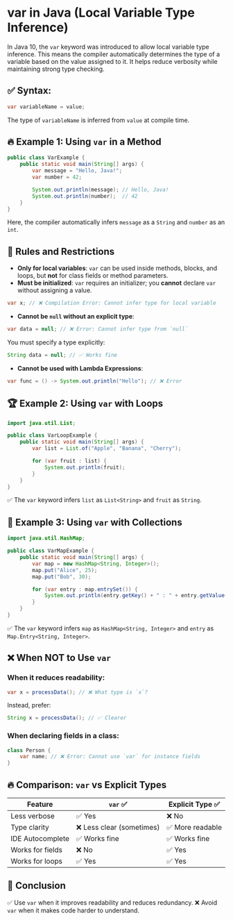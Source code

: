 # var in Java (Local Variable Type Inference)

In Java 10, the `var` keyword was introduced to allow local variable type inference. This means the compiler automatically determines the type of a variable based on the value assigned to it. It helps reduce verbosity while maintaining strong type checking.

## ✅ Syntax:
```java
var variableName = value;
```
The type of `variableName` is inferred from `value` at compile time.

## 🔥 Example 1: Using `var` in a Method
```java
public class VarExample {
    public static void main(String[] args) {
        var message = "Hello, Java!";
        var number = 42;

        System.out.println(message); // Hello, Java!
        System.out.println(number);  // 42
    }
}
```
Here, the compiler automatically infers `message` as a `String` and `number` as an `int`.

## 📌 Rules and Restrictions
- **Only for local variables**: `var` can be used inside methods, blocks, and loops, but **not** for class fields or method parameters.
- **Must be initialized**: `var` requires an initializer; you **cannot** declare `var` without assigning a value.

```java
var x; // ❌ Compilation Error: Cannot infer type for local variable
```
- **Cannot be `null` without an explicit type**:

```java
var data = null; // ❌ Error: Cannot infer type from `null`
```
You must specify a type explicitly:

```java
String data = null; // ✅ Works fine
```
- **Cannot be used with Lambda Expressions**:

```java
var func = () -> System.out.println("Hello"); // ❌ Error
```

## 🏆 Example 2: Using `var` with Loops
```java
import java.util.List;

public class VarLoopExample {
    public static void main(String[] args) {
        var list = List.of("Apple", "Banana", "Cherry");

        for (var fruit : list) {
            System.out.println(fruit);
        }
    }
}
```
✅ The `var` keyword infers `list` as `List<String>` and `fruit` as `String`.

## 🚀 Example 3: Using `var` with Collections
```java
import java.util.HashMap;

public class VarMapExample {
    public static void main(String[] args) {
        var map = new HashMap<String, Integer>();
        map.put("Alice", 25);
        map.put("Bob", 30);

        for (var entry : map.entrySet()) {
            System.out.println(entry.getKey() + " : " + entry.getValue());
        }
    }
}
```
✅ The `var` keyword infers `map` as `HashMap<String, Integer>` and `entry` as `Map.Entry<String, Integer>`.

## ❌ When NOT to Use `var`
### When it reduces readability:
```java
var x = processData(); // ❌ What type is `x`?
```
Instead, prefer:
```java
String x = processData(); // ✅ Clearer
```

### When declaring fields in a class:
```java
class Person {
    var name; // ❌ Error: Cannot use `var` for instance fields
}
```

## 🔥 Comparison: `var` vs Explicit Types
| Feature          | `var` ✅                        | Explicit Type ✅ |
|-----------------|--------------------------------|----------------|
| Less verbose   | ✅ Yes                          | ❌ No |
| Type clarity   | ❌ Less clear (sometimes)       | ✅ More readable |
| IDE Autocomplete | ✅ Works fine                  | ✅ Works fine |
| Works for fields | ❌ No                          | ✅ Yes |
| Works for loops | ✅ Yes                          | ✅ Yes |

## 🎯 Conclusion
✅ Use `var` when it improves readability and reduces redundancy.
❌ Avoid `var` when it makes code harder to understand.

